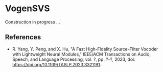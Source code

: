 # VogenSVS

Construction in progress ...


## References

- R. Yang, Y. Peng, and X. Hu, "A Fast High-Fidelity Source-Filter Vocoder with Lightweight Neural Modules," IEEE/ACM Transactions on Audio, Speech, and Language Processing, vol. ?, pp. ?-?, 2023, doi: https://doi.org/10.1109/TASLP.2023.3321191.


